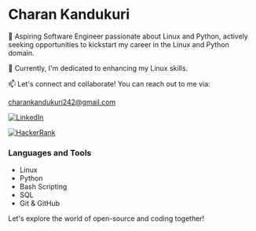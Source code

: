 

<!--
**Charan513/Charan513** is a ✨ _special_ ✨ repository because its `README.md` (this file) appears on your GitHub profile.

Here are some ideas to get you started:

- 🔭 I’m currently working on ...
- 🌱 I’m currently learning ...
- 👯 I’m looking to collaborate on ...
- 🤔 I’m looking for help with ...
- 💬 Ask me about ...
- 📫 How to reach me: ...
- 😄 Pronouns: ...
- ⚡ Fun fact: ...
-->

  # Charan Kandukuri

🔭 Aspiring Software Engineer passionate about Linux and Python, actively seeking opportunities to kickstart my career in the Linux and Python domain.

🌱 Currently, I'm dedicated to enhancing my Linux skills.

📫 Let's connect and collaborate! You can reach out to me via: 

[charankandukuri242@gmail.com](mailto:charankandukuri242@gmail.com)

[![LinkedIn](https://img.shields.io/badge/LinkedIn-Connect%20with%20Me-blue?logo=linkedin&style=flat)](https://www.linkedin.com/in/charankandukuri/)

[![HackerRank](https://img.shields.io/badge/HackerRank-Check%20my%20Solutions-brightgreen?logo=hackerrank&style=flat)](https://www.hackerrank.com/charankandukuri3)

### Languages and Tools

- Linux
- Python
- Bash Scripting
- SQL
- Git & GitHub

Let's explore the world of open-source and coding together!













